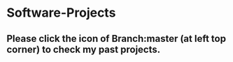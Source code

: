 # Software-Projects
## Please click the icon of Branch:master (at left top corner) to check my past projects. 
